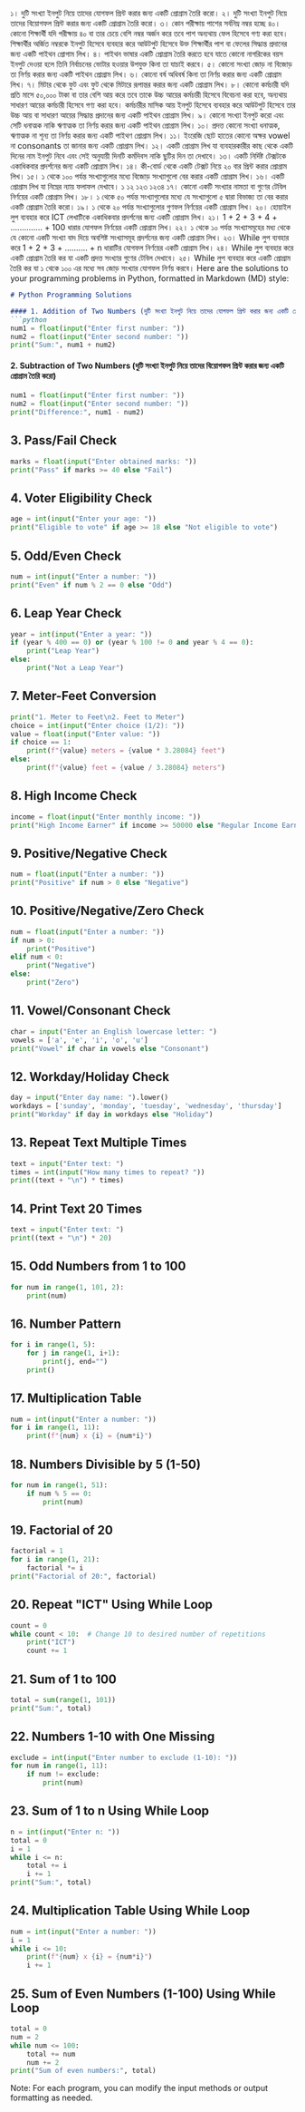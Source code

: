 ১। দুটি সংখ্যা ইনপুট নিয়ে তাদের যোগফল প্রিন্ট করার জন্য একটি প্রোগ্রাম তৈরি করো।
২। দুটি সংখ্যা ইনপুট নিয়ে তাদের বিয়োগফল প্রিন্ট করার জন্য একটি প্রোগ্রাম তৈরি করো।
৩। কোন পরীক্ষায় পাশের সর্বনিম্ন নম্বর হচ্ছে ৪০। কোনো শিক্ষার্থী যদি পরীক্ষায় ৪০ বা তার চেয়ে বেশি নম্বর অর্জন করে তবে পাশ অন্যথায় ফেল হিসেবে গণ্য করা হবে। শিক্ষার্থীর অর্জিত নম্বরকে ইনপুট হিসেবে ব্যবহার করে আউটপুট হিসেবে উক্ত শিক্ষার্থীর পাশ বা ফেলের সিদ্ধান্ত প্রদানের জন্য একটি পাইথন প্রোগাম লিখ।
৪। পাইথন ভাষার একটি প্রোগ্রাম তৈরি করতে হবে যাতে কোনো নাগরিকের বয়স ইনপুট দেওয়া হলে তিনি নির্বাচনের ভোটার হওয়ার উপযুক্ত কিনা তা যাচাই করবে।
৫। কোনো সংখ্যা জোড় না বিজোড় তা নির্ণয় করার জন্য একটি পাইথন প্রোগ্রাম লিখ।
৬। কোনো বর্ষ অধিবর্ষ কিনা তা নির্ণয় করার জন্য একটি প্রোগ্রাম লিখ।
৭। মিটার থেকে ফুট এবং ফুট থেকে মিটারে রূপান্তর করার জন্য একটি প্রোগ্রাম লিখ।
৮। কোনো কর্মচারী যদি প্রতি মাসে ৫০,০০০ টাকা বা তার বেশি আয় করে তবে তাকে উচ্চ আয়ের কর্মচারী হিসেবে বিবেচনা করা হবে, অন্যথায় সাধারণ আয়ের কর্মচারী হিসেবে গণ্য করা হবে। কর্মচারীর মাসিক আয় ইনপুট হিসেবে ব্যবহার করে আউটপুট হিসেবে তার উচ্চ আয় বা সাধারণ আয়ের সিদ্ধান্ত প্রদানের জন্য একটি পাইথন প্রোগ্রাম লিখ।
৯। কোনো সংখ্যা ইনপুট করো এবং সেটি ধনাত্মক নাকি ঋণাত্মক তা নির্ণয় করার জন্য একটি পাইথন প্রোগ্রাম লিখ।
১০। প্রদত্ত কোনো সংখ্যা ধনাত্মক, ঋণাত্মক না শূন্য তা নির্ণয় করার জন্য একটি পাইথণ প্রোগ্রাম লিখ।
১১। ইংরেজি ছোট হাতের কোনো অক্ষর vowel না consonants তা জানার জন্য একটি প্রোগ্রাম লিখ।
১২। একটি প্রোগ্রাম লিখ যা ব্যবহারকারীর কাছ থেকে একটি দিনের নাম ইনপুট নিবে এবং সেই অনুযায়ী দিনটি কর্মদিবস নাকি ছুটির দিন তা দেখাবে।
১৩। একটি নির্দিষ্ট টেক্সটকে একাধিকবার প্রদর্শনের জন্য একটি প্রোগ্রাম লিখ।
১৪। কী-বোর্ড থেকে একটি টেক্সট নিয়ে ২০ বার প্রিন্ট করার প্রোগ্রাম লিখ।
১৫। ১ থেকে ১০০ পর্যন্ত সংখ্যাগুলোর মধ্যে বিজোড় সংখ্যাগুলো বের করার একটি প্রোগ্রাম লিখ।
১৬। একটি প্রোগ্রাম লিখ যা নিম্নের ন্যায় ফলাফল দেখাবে।
১
১২
১২৩
১২৩৪
১৭। কোনো একটি সংখ্যার নামতা বা গুণের টেবিল নির্ণয়ের একটি প্রোগ্রাম লিখ।
১৮। ১ থেকে ৫০ পর্যন্ত সংখ্যাগুলোর মধ্যে যে সংখ্যাগুলো ৫ দ্বারা বিভাজ্য তা বের করার একটি প্রোগ্রাম তৈরি করো।
১৯। ১ থেকে ২০ পর্যন্ত সংখ্যাগুলোর গুণফল নির্ণয়ের একটি প্রোগ্রাম লিখ।
২০। হোয়াইল লুপ ব্যবহার করে ICT লেখাটিকে একাধিকবার প্রদর্শনের জন্য একটি প্রোগ্রাম লিখ।
২১। 1 + 2 + 3 + 4 + .............. + 100 ধারার যোগফল নির্ণয়ের একটি প্রোগ্রাম লিখ।
২২। ১ থেকে ১০ পর্যন্ত সংখ্যাসমূহের মধ্য থেকে যে কোনো একটি সংখ্যা বাদ দিয়ে অবশিষ্ট সংখ্যাসমূহ প্রদর্শনের জন্য একটি প্রোগ্রাম লিখ।
২৩। While লুপ ব্যবহার করে 1 + 2 + 3 + .......... + n ধারাটির যোগফল নির্ণয়ের একটি প্রোগ্রাম লিখ।
২৪। While লুপ ব্যবহার করে একটি প্রোগ্রাম তৈরি কর যা একটি প্রদত্ত সংখ্যার গুণের টেবিল দেখাবে।
২৫। While লুপ ব্যবহার করে একটি প্রোগ্রাম তৈরি কর যা ১ থেকে ১০০ এর মধ্যে সব জোড় সংখ্যার যোগফল নির্ণয় করবে।
Here are the solutions to your programming problems in Python, formatted in Markdown (MD) style:

```markdown
# Python Programming Solutions

#### 1. Addition of Two Numbers (দুটি সংখ্যা ইনপুট নিয়ে তাদের যোগফল প্রিন্ট করার জন্য একটি প্রোগ্রাম তৈরি করো)
```python
num1 = float(input("Enter first number: "))
num2 = float(input("Enter second number: "))
print("Sum:", num1 + num2)
```

#### 2. Subtraction of Two Numbers (দুটি সংখ্যা ইনপুট নিয়ে তাদের বিয়োগফল প্রিন্ট করার জন্য একটি প্রোগ্রাম তৈরি করো)
```python
num1 = float(input("Enter first number: "))
num2 = float(input("Enter second number: "))
print("Difference:", num1 - num2)
```

## 3. Pass/Fail Check
```python
marks = float(input("Enter obtained marks: "))
print("Pass" if marks >= 40 else "Fail")
```

## 4. Voter Eligibility Check
```python
age = int(input("Enter your age: "))
print("Eligible to vote" if age >= 18 else "Not eligible to vote")
```

## 5. Odd/Even Check
```python
num = int(input("Enter a number: "))
print("Even" if num % 2 == 0 else "Odd")
```

## 6. Leap Year Check
```python
year = int(input("Enter a year: "))
if (year % 400 == 0) or (year % 100 != 0 and year % 4 == 0):
    print("Leap Year")
else:
    print("Not a Leap Year")
```

## 7. Meter-Feet Conversion
```python
print("1. Meter to Feet\n2. Feet to Meter")
choice = int(input("Enter choice (1/2): "))
value = float(input("Enter value: "))
if choice == 1:
    print(f"{value} meters = {value * 3.28084} feet")
else:
    print(f"{value} feet = {value / 3.28084} meters")
```

## 8. High Income Check
```python
income = float(input("Enter monthly income: "))
print("High Income Earner" if income >= 50000 else "Regular Income Earner")
```

## 9. Positive/Negative Check
```python
num = float(input("Enter a number: "))
print("Positive" if num > 0 else "Negative")
```

## 10. Positive/Negative/Zero Check
```python
num = float(input("Enter a number: "))
if num > 0:
    print("Positive")
elif num < 0:
    print("Negative")
else:
    print("Zero")
```

## 11. Vowel/Consonant Check
```python
char = input("Enter an English lowercase letter: ")
vowels = ['a', 'e', 'i', 'o', 'u']
print("Vowel" if char in vowels else "Consonant")
```

## 12. Workday/Holiday Check
```python
day = input("Enter day name: ").lower()
workdays = ['sunday', 'monday', 'tuesday', 'wednesday', 'thursday']
print("Workday" if day in workdays else "Holiday")
```

## 13. Repeat Text Multiple Times
```python
text = input("Enter text: ")
times = int(input("How many times to repeat? "))
print((text + "\n") * times)
```

## 14. Print Text 20 Times
```python
text = input("Enter text: ")
print((text + "\n") * 20)
```

## 15. Odd Numbers from 1 to 100
```python
for num in range(1, 101, 2):
    print(num)
```

## 16. Number Pattern
```python
for i in range(1, 5):
    for j in range(1, i+1):
        print(j, end="")
    print()
```

## 17. Multiplication Table
```python
num = int(input("Enter a number: "))
for i in range(1, 11):
    print(f"{num} x {i} = {num*i}")
```

## 18. Numbers Divisible by 5 (1-50)
```python
for num in range(1, 51):
    if num % 5 == 0:
        print(num)
```

## 19. Factorial of 20
```python
factorial = 1
for i in range(1, 21):
    factorial *= i
print("Factorial of 20:", factorial)
```

## 20. Repeat "ICT" Using While Loop
```python
count = 0
while count < 10:  # Change 10 to desired number of repetitions
    print("ICT")
    count += 1
```

## 21. Sum of 1 to 100
```python
total = sum(range(1, 101))
print("Sum:", total)
```

## 22. Numbers 1-10 with One Missing
```python
exclude = int(input("Enter number to exclude (1-10): "))
for num in range(1, 11):
    if num != exclude:
        print(num)
```

## 23. Sum of 1 to n Using While Loop
```python
n = int(input("Enter n: "))
total = 0
i = 1
while i <= n:
    total += i
    i += 1
print("Sum:", total)
```

## 24. Multiplication Table Using While Loop
```python
num = int(input("Enter a number: "))
i = 1
while i <= 10:
    print(f"{num} x {i} = {num*i}")
    i += 1
```

## 25. Sum of Even Numbers (1-100) Using While Loop
```python
total = 0
num = 2
while num <= 100:
    total += num
    num += 2
print("Sum of even numbers:", total)
```

Note: For each program, you can modify the input methods or output formatting as needed.
```